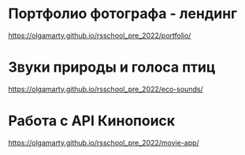 # Портфолио фотографа - лендинг

https://olgamarty.github.io/rsschool_pre_2022/portfolio/

# Звуки природы и голоса птиц

https://olgamarty.github.io/rsschool_pre_2022/eco-sounds/

# Работа с API Кинопоиск

https://olgamarty.github.io/rsschool_pre_2022/movie-app/
